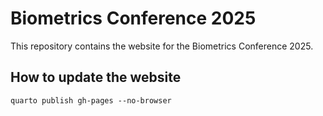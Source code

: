 
# Biometrics Conference 2025

This repository contains the website for the Biometrics Conference 2025.


## How to update the website


```
quarto publish gh-pages --no-browser
```

